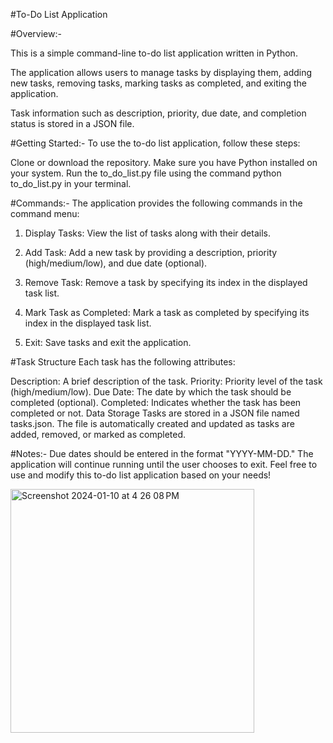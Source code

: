 #To-Do List Application

#Overview:-


This is a simple command-line to-do list application written in Python.

The application allows users to manage tasks by displaying them, adding new tasks, removing tasks, marking tasks as completed, and exiting the application.

Task information such as description, priority, due date, and completion status is stored in a JSON file.

#Getting Started:-
To use the to-do list application, follow these steps:

Clone or download the repository.
Make sure you have Python installed on your system.
Run the to_do_list.py file using the command python to_do_list.py in your terminal.

#Commands:-
The application provides the following commands in the command menu:

1) Display Tasks: View the list of tasks along with their details.

2) Add Task: Add a new task by providing a description, priority (high/medium/low), and due date (optional).

3) Remove Task: Remove a task by specifying its index in the displayed task list.

4) Mark Task as Completed: Mark a task as completed by specifying its index in the displayed task list.

5) Exit: Save tasks and exit the application.


#Task Structure
Each task has the following attributes:

Description: A brief description of the task.
Priority: Priority level of the task (high/medium/low).
Due Date: The date by which the task should be completed (optional).
Completed: Indicates whether the task has been completed or not.
Data Storage
Tasks are stored in a JSON file named tasks.json. The file is automatically created and updated as tasks are added, removed, or marked as completed.

#Notes:-
Due dates should be entered in the format "YYYY-MM-DD."
The application will continue running until the user chooses to exit.
Feel free to use and modify this to-do list application based on your needs!

<img width="390" alt="Screenshot 2024-01-10 at 4 26 08 PM" src="https://github.com/Mounishkr/to-do-list-application/assets/125851985/050f6288-8c96-4dbd-a312-d5e89142b6b7">









